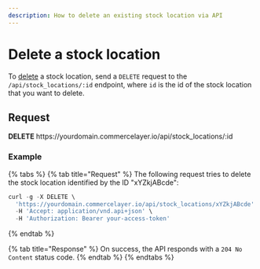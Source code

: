 ```yaml
---
description: How to delete an existing stock location via API
---
```


# Delete a stock location

To <a href="https://docs.commercelayer.io/developers/deleting-resources" target="_blank">delete</a> a stock location, send a `DELETE` request to the `/api/stock_locations/:id` endpoint, where `id` is the id of the stock location that you want to delete.

## Request

**DELETE** https://<i></i>yourdomain.commercelayer.io/api/stock_locations/:id

### Example

{% tabs %}
{% tab title="Request" %}
The following request tries to delete the stock location identified by the ID "xYZkjABcde":

```javascript
curl -g -X DELETE \
  'https://yourdomain.commercelayer.io/api/stock_locations/xYZkjABcde' \
  -H 'Accept: application/vnd.api+json' \
  -H 'Authorization: Bearer your-access-token'
```
{% endtab %}

{% tab title="Response" %}
On success, the API responds with a `204 No Content` status code.
{% endtab %}
{% endtabs %}

